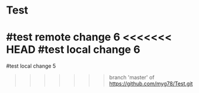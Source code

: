 # Test

#test remote change 6
<<<<<<< HEAD
#test local change 6
=======
#test local change 5
>>>>>>> branch 'master' of https://github.com/myg78/Test.git
